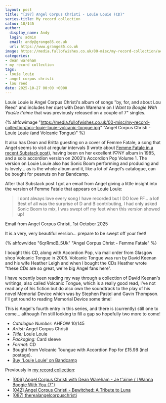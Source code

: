 ```yaml
---
layout: post
title: "[297] Angel Corpus Christi - Louie Louie (CD)"
series-title: My record collection
catno: 10/145
author:
  display_name: Andy
  login: admin
  email: andy@grange85.co.uk
  url: https://www.grange85.co.uk
image: https://media.fullofwishes.co.uk/00-misc/my-record-collection/acc-louie-louie-volcanic-tongue.jpg
categories:
- dean wareham
- my record collection
tags:
- louie louie
- angel corpus christi
- lou reed
date: 2025-10-27 00:00 +0000
---
```

Louie Louie is Angel Corpus Christi's album of songs "by, for, and about Lou Reed" and includes her duet with Dean Wareham on _I Want to Boogie With You/Je t'aime_ that was previously released on a couple of 7" singles.

{% ahfowimage "https://media.fullofwishes.co.uk/00-misc/my-record-collection/acc-louie-louie-volcanic-tongue.jpg" "Angel Corpus Christi - Louie Louie (and Volcanic Tongue)" %}

It also has Dean and Britta guesting on a cover of Femme Fatale, a song that Angel seems to visit at regular intervals (I wrote about [Femme Fatale in a recent Substack post](https://aheadfullofwishes.substack.com/p/the-velvet-undergrounds-femme-fatale)), having been on her excellent I&#9825;NY album in 1985, and a solo accordion version on 2003's Accordion Pop Volume 1. The version on Louie Louie also has Sonic Boom performing and producing and is lovely... as is the whole album and it, like a lot of Angel's catalogue, can be bought for peanuts on her Bandcamp.

After that Substack post I got an email from Angel giving a little insight into the version of Femme Fatale that appears on Louie Louie:

<blockquote>
I dont always love every song I have recorded but I DO love FF… a lot!  Best of all was the surprise of D and B contributing, I had only asked Sonic Boom to mix, I was swept off my feet when this version showed up! 
</blockquote>
<p class="caption">Email from Angel Corpus Christi, 1st October 2025</p>

It is a very, very beautiful version... prepare to be swept off your feet!

{% ahfowvideo "6qrRmdB_5Uk" "Angel Corpus Christ - Femme Fatale" %}

I bought this CD, along with Accordion Pop, via mail order from Glasgow shop Volcanic Tongue in 2005. Volcanic Tongue was run by David Keenan and his wife Heather Leigh and when I bought the CDs Heather wrote "these CDs are so great, we're big Angel fans here". 

I have recently been reading my way through a collection of David Keenan's writings, also called Volcanic Tongue, which is a really good read, I've not read any of his fiction but do also own the soundtrack to the play of his novel Memorial Device which was by Stephen Pastel and Gavin Thompson. I'll get round to reading Memorial Device some time!

This is Angel's fourth entry in this series, and there is (currently) still one to come... although I'm still looking to fill a gap so hopefully two more to come!

 - *Catalogue Number:* AHFOW 10/145
 - *Artist:* Angel Corpus Christi
 - *Title:* Louie Louie
 - *Packaging:* Card sleeve
 - *Format:* CD
 - Bought from Volcanic Toungue with Accordion Pop for £15.98 (incl postage).
 - [Buy 'Louie Louie' on Bandcamp](https://angelcorpuschristi.bandcamp.com/album/louie-louie)

Previously in [my record collection](/category/my-record-collection):
 - [[006] Angel Corpus Christi with Dean Wareham - Je t'aime / I Wanna Boogie With You (7")](/2023/02/06/my-record-collection-006-angel-corpus-christi-dean-wareham-je-t-aime/)
 - [[042] Angel Corpus Christi - Bewitched: A Tribute to Luna](/2023/06/12/my-record-collection-042-angel-corpus-christi-bewitched-a-tribute-to-luna/)
 - [[087] therealangelcorpuschristi](/2023/11/06/my-record-collection-084-therealangelcorpuschristi/)

